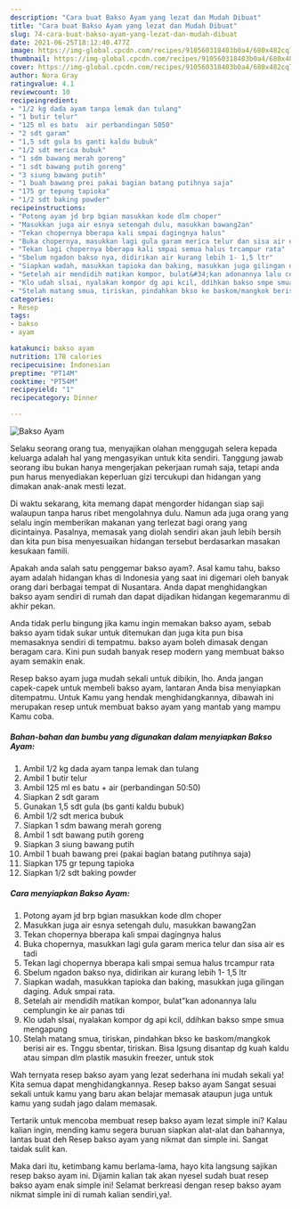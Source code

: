 ```yaml
---
description: "Cara buat Bakso Ayam yang lezat dan Mudah Dibuat"
title: "Cara buat Bakso Ayam yang lezat dan Mudah Dibuat"
slug: 74-cara-buat-bakso-ayam-yang-lezat-dan-mudah-dibuat
date: 2021-06-25T18:12:40.477Z
image: https://img-global.cpcdn.com/recipes/910560318403b0a4/680x482cq70/bakso-ayam-foto-resep-utama.jpg
thumbnail: https://img-global.cpcdn.com/recipes/910560318403b0a4/680x482cq70/bakso-ayam-foto-resep-utama.jpg
cover: https://img-global.cpcdn.com/recipes/910560318403b0a4/680x482cq70/bakso-ayam-foto-resep-utama.jpg
author: Nora Gray
ratingvalue: 4.1
reviewcount: 10
recipeingredient:
- "1/2 kg dada ayam tanpa lemak dan tulang"
- "1 butir telur"
- "125 ml es batu  air perbandingan 5050"
- "2 sdt garam"
- "1,5 sdt gula bs ganti kaldu bubuk"
- "1/2 sdt merica bubuk"
- "1 sdm bawang merah goreng"
- "1 sdt bawang putih goreng"
- "3 siung bawang putih"
- "1 buah bawang prei pakai bagian batang putihnya saja"
- "175 gr tepung tapioka"
- "1/2 sdt baking powder"
recipeinstructions:
- "Potong ayam jd brp bgian masukkan kode dlm choper"
- "Masukkan juga air esnya setengah dulu, masukkan bawang2an"
- "Tekan chopernya bberapa kali smpai dagingnya halus"
- "Buka chopernya, masukkan lagi gula garam merica telur dan sisa air es tadi"
- "Tekan lagi chopernya bberapa kali smpai semua halus trcampur rata"
- "Sbelum ngadon bakso nya, didirikan air kurang lebih 1- 1,5 ltr"
- "Siapkan wadah, masukkan tapioka dan baking, masukkan juga gilingan daging. Aduk smpai rata."
- "Setelah air mendidih matikan kompor, bulat&#34;kan adonannya lalu cemplungin ke air panas tdi"
- "Klo udah slsai, nyalakan kompor dg api kcil, ddihkan bakso smpe smua mengapung"
- "Stelah matang smua, tiriskan, pindahkan bkso ke baskom/mangkok berisi air es. Tnggu sbentar, tiriskan. Bisa lgsung disantap dg kuah kaldu atau simpan dlm plastik masukin freezer, untuk stok"
categories:
- Resep
tags:
- bakso
- ayam

katakunci: bakso ayam 
nutrition: 178 calories
recipecuisine: Indonesian
preptime: "PT14M"
cooktime: "PT54M"
recipeyield: "1"
recipecategory: Dinner

---
```



![Bakso Ayam](https://img-global.cpcdn.com/recipes/910560318403b0a4/680x482cq70/bakso-ayam-foto-resep-utama.jpg)

Selaku seorang orang tua, menyajikan olahan menggugah selera kepada keluarga adalah hal yang mengasyikan untuk kita sendiri. Tanggung jawab seorang ibu bukan hanya mengerjakan pekerjaan rumah saja, tetapi anda pun harus menyediakan keperluan gizi tercukupi dan hidangan yang dimakan anak-anak mesti lezat.

Di waktu  sekarang, kita memang dapat mengorder hidangan siap saji walaupun tanpa harus ribet mengolahnya dulu. Namun ada juga orang yang selalu ingin memberikan makanan yang terlezat bagi orang yang dicintainya. Pasalnya, memasak yang diolah sendiri akan jauh lebih bersih dan kita pun bisa menyesuaikan hidangan tersebut berdasarkan masakan kesukaan famili. 



Apakah anda salah satu penggemar bakso ayam?. Asal kamu tahu, bakso ayam adalah hidangan khas di Indonesia yang saat ini digemari oleh banyak orang dari berbagai tempat di Nusantara. Anda dapat menghidangkan bakso ayam sendiri di rumah dan dapat dijadikan hidangan kegemaranmu di akhir pekan.

Anda tidak perlu bingung jika kamu ingin memakan bakso ayam, sebab bakso ayam tidak sukar untuk ditemukan dan juga kita pun bisa memasaknya sendiri di tempatmu. bakso ayam boleh dimasak dengan beragam cara. Kini pun sudah banyak resep modern yang membuat bakso ayam semakin enak.

Resep bakso ayam juga mudah sekali untuk dibikin, lho. Anda jangan capek-capek untuk membeli bakso ayam, lantaran Anda bisa menyiapkan ditempatmu. Untuk Kamu yang hendak menghidangkannya, dibawah ini merupakan resep untuk membuat bakso ayam yang mantab yang mampu Kamu coba.

<!--inarticleads1-->

##### Bahan-bahan dan bumbu yang digunakan dalam menyiapkan Bakso Ayam:

1. Ambil 1/2 kg dada ayam tanpa lemak dan tulang
1. Ambil 1 butir telur
1. Ambil 125 ml es batu + air (perbandingan 50:50)
1. Siapkan 2 sdt garam
1. Gunakan 1,5 sdt gula (bs ganti kaldu bubuk)
1. Ambil 1/2 sdt merica bubuk
1. Siapkan 1 sdm bawang merah goreng
1. Ambil 1 sdt bawang putih goreng
1. Siapkan 3 siung bawang putih
1. Ambil 1 buah bawang prei (pakai bagian batang putihnya saja)
1. Siapkan 175 gr tepung tapioka
1. Siapkan 1/2 sdt baking powder




<!--inarticleads2-->

##### Cara menyiapkan Bakso Ayam:

1. Potong ayam jd brp bgian masukkan kode dlm choper
1. Masukkan juga air esnya setengah dulu, masukkan bawang2an
1. Tekan chopernya bberapa kali smpai dagingnya halus
1. Buka chopernya, masukkan lagi gula garam merica telur dan sisa air es tadi
1. Tekan lagi chopernya bberapa kali smpai semua halus trcampur rata
1. Sbelum ngadon bakso nya, didirikan air kurang lebih 1- 1,5 ltr
1. Siapkan wadah, masukkan tapioka dan baking, masukkan juga gilingan daging. Aduk smpai rata.
1. Setelah air mendidih matikan kompor, bulat&#34;kan adonannya lalu cemplungin ke air panas tdi
1. Klo udah slsai, nyalakan kompor dg api kcil, ddihkan bakso smpe smua mengapung
1. Stelah matang smua, tiriskan, pindahkan bkso ke baskom/mangkok berisi air es. Tnggu sbentar, tiriskan. Bisa lgsung disantap dg kuah kaldu atau simpan dlm plastik masukin freezer, untuk stok




Wah ternyata resep bakso ayam yang lezat sederhana ini mudah sekali ya! Kita semua dapat menghidangkannya. Resep bakso ayam Sangat sesuai sekali untuk kamu yang baru akan belajar memasak ataupun juga untuk kamu yang sudah jago dalam memasak.

Tertarik untuk mencoba membuat resep bakso ayam lezat simple ini? Kalau kalian ingin, mending kamu segera buruan siapkan alat-alat dan bahannya, lantas buat deh Resep bakso ayam yang nikmat dan simple ini. Sangat taidak sulit kan. 

Maka dari itu, ketimbang kamu berlama-lama, hayo kita langsung sajikan resep bakso ayam ini. Dijamin kalian tak akan nyesel sudah buat resep bakso ayam enak simple ini! Selamat berkreasi dengan resep bakso ayam nikmat simple ini di rumah kalian sendiri,ya!.


